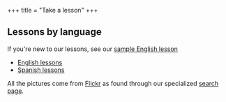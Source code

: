 +++
title = "Take a lesson"
+++

## Lessons by language

If you're new to our lessons, see our [sample English
lesson](/en/English_Lesson_-_Introduction)

  - [English lessons](/en/English_lessons)
  - [Spanish lessons](/en/Spanish_lessons)

All the pictures come from
[Flickr](http://www.flickr.com/creativecommons/) as found through our
specialized [search
page](http://alpha.wikiotics.org/new/picture?view=flickr_search).
